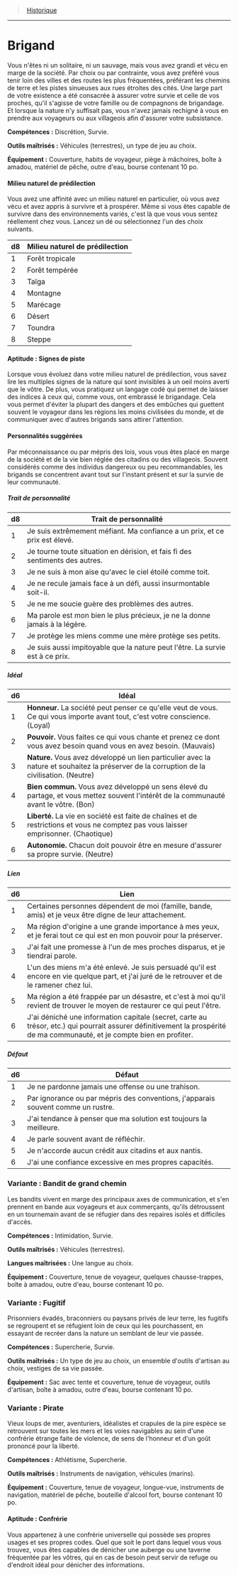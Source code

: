 
<!--BackgroundItem-->

> <!--ParentNameLink-->[Historique](backgrounds_hd.md)<!--/ParentNameLink-->

---

# <!--Name-->Brigand<!--/Name-->

<!--Description-->

Vous n'êtes ni un solitaire, ni un sauvage, mais vous avez grandi et vécu en marge de la société. Par choix ou par contrainte, vous avez préféré vous tenir loin des villes et des routes les plus fréquentées, préférant les chemins de terre et les pistes sinueuses aux rues étroites des cités. Une large part de votre existence a été consacrée à assurer votre survie et celle de vos proches, qu'il s'agisse de votre famille ou de compagnons de brigandage. Et lorsque la nature n'y suffisait pas, vous n'avez jamais rechigné à vous en prendre aux voyageurs ou aux villageois afin d'assurer votre subsistance.

<!--/Description-->

**Compétences :** <!--Abilities-->Discrétion, Survie.<!--/Abilities-->

**Outils maîtrisés :** <!--MasteredTools-->Véhicules (terrestres), un type de jeu au choix.<!--/MasteredTools-->

**Équipement :** <!--Equipment-->Couverture, habits de voyageur, piège à mâchoires, boîte à amadou, matériel de pêche, outre d'eau, bourse contenant 10 po.<!--/Equipment-->

<!--BackgroundSpecialtyItem-->

#### <!--Name-->Milieu naturel de prédilection<!--/Name-->

<!--Description-->

Vous avez une affinité avec un milieu naturel en particulier, où vous avez vécu et avez appris à survivre et à prospérer. Même si vous êtes capable de survivre dans des environnements variés, c'est là que vous vous sentez réellement chez vous. Lancez un dé ou sélectionnez l'un des choix suivants.

<!--/Description-->

<!--Table-->

|d8|Milieu naturel de prédilection|
|---|---|
|1|Forêt tropicale|
|2|Forêt tempérée|
|3|Taïga|
|4|Montagne|
|5|Marécage|
|6|Désert|
|7|Toundra|
|8|Steppe|

<!--/Table-->

<!--/BackgroundSpecialtyItem-->

<!--SkillItem-->

#### <!--Name-->Aptitude : Signes de piste<!--/Name-->

<!--Description-->

Lorsque vous évoluez dans votre milieu naturel de prédilection, vous savez lire les multiples signes de la nature qui sont invisibles à un oeil moins averti que le vôtre. De plus, vous pratiquez un langage codé qui permet de laisser des indices à ceux qui, comme vous, ont embrassé le brigandage. Cela vous permet d'éviter la plupart des dangers et des embûches qui guettent souvent le voyageur dans les régions les moins civilisées du monde, et de communiquer avec d'autres brigands sans attirer l'attention.

<!--/Description-->

<!--/SkillItem-->

<!--Items-->

#### <!--Name-->Personnalités suggérées<!--/Name-->

<!--Description-->

Par méconnaissance ou par mépris des lois, vous vous êtes placé en marge de la société et de la vie bien réglée des citadins ou des villageois. Souvent considérés comme des individus dangereux ou peu recommandables, les brigands se concentrent avant tout sur l'instant présent et sur la survie de leur communauté.

<!--/Description-->

<!--PersonalityTraitItem-->

##### <!--Name-->Trait de personnalité<!--/Name-->

<!--Table-->

|d8|Trait de personnalité|
|---|---|
|1|Je suis extrêmement méfiant. Ma confiance a <!--br-->un prix, et ce prix est élevé.|
|2|Je tourne toute situation en dérision, et fais fi <!--br-->des sentiments des autres.|
|3|Je ne suis à mon aise qu'avec le ciel étoilé <!--br-->comme toit.|
|4|Je ne recule jamais face à un défi, aussi <!--br-->insurmontable soit-il.|
|5|Je ne me soucie guère des problèmes des <!--br-->autres.|
|6|Ma parole est mon bien le plus précieux, je ne <!--br-->la donne jamais à la légère.|
|7|Je protège les miens comme une mère protège <!--br-->ses petits.|
|8|Je suis aussi impitoyable que la nature peut <!--br-->l'être. La survie est à ce prix.|

<!--/Table-->

<!--/PersonalityTraitItem-->

<!--PersonalityIdealItem-->

##### <!--Name-->Idéal<!--/Name-->

<!--Table-->

|d6|Idéal|
|---|---|
|1|**Honneur.** La société peut penser ce qu'elle veut <!--br-->de vous. Ce qui vous importe avant tout, c'est <!--br-->votre conscience. (Loyal)|
|2|**Pouvoir.** Vous faites ce qui vous chante et <!--br-->prenez ce dont vous avez besoin quand vous en <!--br-->avez besoin. (Mauvais)|
|3|**Nature.** Vous avez développé un lien <!--br-->particulier avec la nature et souhaitez la <!--br-->préserver de la corruption de la civilisation. <!--br-->(Neutre)|
|4|**Bien commun.** Vous avez développé un sens <!--br-->élevé du partage, et vous mettez souvent <!--br-->l'intérêt de la communauté avant le vôtre. <!--br-->(Bon)|
|5|**Liberté.** La vie en société est faite de chaînes <!--br-->et de restrictions et vous ne comptez pas vous <!--br-->laisser emprisonner. (Chaotique)|
|6|**Autonomie.** Chacun doit pouvoir être en <!--br-->mesure d'assurer sa propre survie. (Neutre)|

<!--/Table-->

<!--/PersonalityIdealItem-->

<!--PersonalityLinkItem-->

##### <!--Name-->Lien<!--/Name-->

<!--Table-->

|d6|Lien|
|---|---|
|1|Certaines personnes dépendent de moi <!--br-->(famille, bande, amis) et je veux être digne de <!--br-->leur attachement.|
|2|Ma région d'origine a une grande importance <!--br-->à mes yeux, et je ferai tout ce qui est en mon <!--br-->pouvoir pour la préserver.|
|3|J'ai fait une promesse à l'un de mes proches <!--br-->disparus, et je tiendrai parole.|
|4|L'un des miens m'a été enlevé. Je suis persuadé <!--br-->qu'il est encore en vie quelque part, et j'ai juré <!--br-->de le retrouver et de le ramener chez lui.|
|5|Ma région a été frappée par un désastre, et <!--br-->c'est à moi qu'il revient de trouver le moyen de <!--br-->restaurer ce qui peut l'être.|
|6|J'ai déniché une information capitale <!--br-->(secret, carte au trésor, etc.) qui pourrait <!--br-->assurer définitivement la prospérité de ma <!--br-->communauté, et je compte bien en profiter.|

<!--/Table-->

<!--/PersonalityLinkItem-->

<!--PersonalityDefectItem-->

##### <!--Name-->Défaut<!--/Name-->

<!--Table-->

|d6|Défaut|
|---|---|
|1|Je ne pardonne jamais une offense ou une <!--br-->trahison.|
|2|Par ignorance ou par mépris des conventions, <!--br-->j'apparais souvent comme un rustre.|
|3|J'ai tendance à penser que ma solution est <!--br-->toujours la meilleure.|
|4|Je parle souvent avant de réfléchir.|
|5|Je n'accorde aucun crédit aux citadins et aux <!--br-->nantis.|
|6|J'ai une confiance excessive en mes propres <!--br-->capacités.|

<!--/Table-->

<!--/PersonalityDefectItem-->

<!--/Items-->

<!--SubBackgroundItem-->

### <!--Name-->Variante : Bandit de grand chemin<!--/Name-->

<!--Description-->

Les bandits vivent en marge des principaux axes de communication, et s'en prennent en bande aux voyageurs et aux commerçants, qu'ils détroussent en un tournemain avant de se réfugier dans des repaires isolés et difficiles d'accès.

<!--/Description-->

**Compétences :** <!--Abilities-->Intimidation, Survie.<!--/Abilities-->

**Outils maîtrisés :** <!--MasteredTools-->Véhicules (terrestres).<!--/MasteredTools-->

**Langues maîtrisées :** <!--MasteredLanguages-->Une langue au choix.<!--/MasteredLanguages-->

**Équipement :** <!--Equipment-->Couverture, tenue de voyageur, quelques chausse-trappes, boîte à amadou, outre d'eau, bourse contenant 10 po.<!--/Equipment-->

<!--/SubBackgroundItem-->

<!--SubBackgroundItem-->

### <!--Name-->Variante : Fugitif<!--/Name-->

<!--Description-->

Prisonniers évadés, braconniers ou paysans privés de leur terre, les fugitifs se regroupent et se réfugient loin de ceux qui les pourchassent, en essayant de recréer dans la nature un semblant de leur vie passée.

<!--/Description-->

**Compétences :** <!--Abilities-->Supercherie, Survie.<!--/Abilities-->

**Outils maîtrisés :** <!--MasteredTools-->Un type de jeu au choix, un ensemble d'outils d'artisan au choix, vestiges de sa vie passée.<!--/MasteredTools-->

**Équipement :** <!--Equipment-->Sac avec tente et couverture, tenue de voyageur, outils d'artisan, boîte à amadou, outre d'eau, bourse contenant 10 po.<!--/Equipment-->

<!--/SubBackgroundItem-->

<!--SubBackgroundItem-->

### <!--Name-->Variante : Pirate<!--/Name-->

<!--Description-->

Vieux loups de mer, aventuriers, idéalistes et crapules de la pire espèce se retrouvent sur toutes les mers et les voies navigables au sein d'une confrérie étrange faite de violence, de sens de l'honneur et d'un goût prononcé pour la liberté.

<!--/Description-->

**Compétences :** <!--Abilities-->Athlétisme, Supercherie.<!--/Abilities-->

**Outils maîtrisés :** <!--MasteredTools-->Instruments de navigation, véhicules (marins).<!--/MasteredTools-->

**Équipement :** <!--Equipment-->Couverture, tenue de voyageur, longue-vue, instruments de navigation, matériel de pêche, bouteille d'alcool fort, bourse contenant 10 po.<!--/Equipment-->

<!--SkillItem-->

#### <!--Name-->Aptitude : Confrérie<!--/Name-->

<!--Description-->

Vous appartenez à une confrérie universelle qui possède ses propres usages et ses propres codes. Quel que soit le port dans lequel vous vous trouvez, vous êtes capables de dénicher une auberge ou une taverne fréquentée par les vôtres, qui en cas de besoin peut servir de refuge ou d'endroit idéal pour dénicher des informations.

<!--/Description-->

<!--/SkillItem-->

<!--/SubBackgroundItem-->

<!--/BackgroundItem-->

